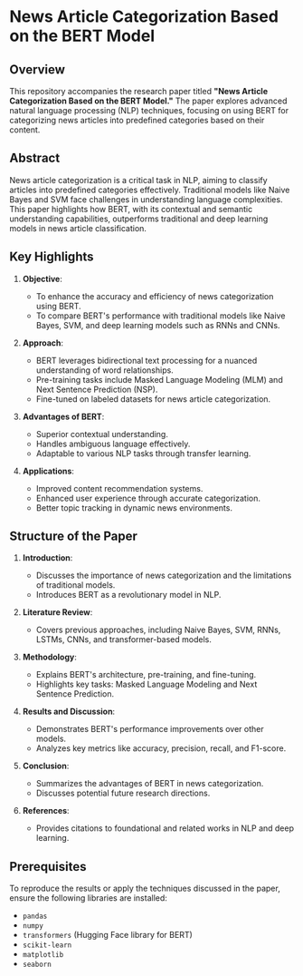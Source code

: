 # News Article Categorization Based on the BERT Model

## Overview
This repository accompanies the research paper titled **"News Article Categorization Based on the BERT Model."** The paper explores advanced natural language processing (NLP) techniques, focusing on using BERT for categorizing news articles into predefined categories based on their content.

## Abstract
News article categorization is a critical task in NLP, aiming to classify articles into predefined categories effectively. Traditional models like Naive Bayes and SVM face challenges in understanding language complexities. This paper highlights how BERT, with its contextual and semantic understanding capabilities, outperforms traditional and deep learning models in news article classification.

## Key Highlights
1. **Objective**:
   - To enhance the accuracy and efficiency of news categorization using BERT.
   - To compare BERT's performance with traditional models like Naive Bayes, SVM, and deep learning models such as RNNs and CNNs.

2. **Approach**:
   - BERT leverages bidirectional text processing for a nuanced understanding of word relationships.
   - Pre-training tasks include Masked Language Modeling (MLM) and Next Sentence Prediction (NSP).
   - Fine-tuned on labeled datasets for news article categorization.

3. **Advantages of BERT**:
   - Superior contextual understanding.
   - Handles ambiguous language effectively.
   - Adaptable to various NLP tasks through transfer learning.

4. **Applications**:
   - Improved content recommendation systems.
   - Enhanced user experience through accurate categorization.
   - Better topic tracking in dynamic news environments.

## Structure of the Paper
1. **Introduction**:
   - Discusses the importance of news categorization and the limitations of traditional models.
   - Introduces BERT as a revolutionary model in NLP.

2. **Literature Review**:
   - Covers previous approaches, including Naive Bayes, SVM, RNNs, LSTMs, CNNs, and transformer-based models.

3. **Methodology**:
   - Explains BERT's architecture, pre-training, and fine-tuning.
   - Highlights key tasks: Masked Language Modeling and Next Sentence Prediction.

4. **Results and Discussion**:
   - Demonstrates BERT's performance improvements over other models.
   - Analyzes key metrics like accuracy, precision, recall, and F1-score.

5. **Conclusion**:
   - Summarizes the advantages of BERT in news categorization.
   - Discusses potential future research directions.

6. **References**:
   - Provides citations to foundational and related works in NLP and deep learning.

## Prerequisites
To reproduce the results or apply the techniques discussed in the paper, ensure the following libraries are installed:

- `pandas`
- `numpy`
- `transformers` (Hugging Face library for BERT)
- `scikit-learn`
- `matplotlib`
- `seaborn`


